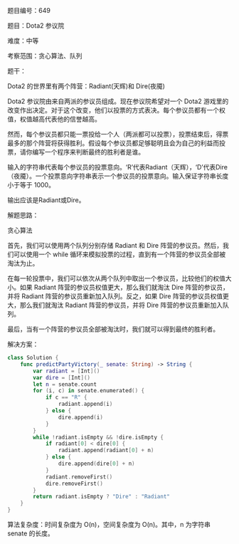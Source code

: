 题目编号：649

题目：Dota2 参议院

难度：中等

考察范围：贪心算法、队列

题干：

Dota2 的世界里有两个阵营：Radiant(天辉)和 Dire(夜魇)

Dota2 参议院由来自两派的参议员组成。现在参议院希望对一个 Dota2 游戏里的改变作出决定。对于这个改变，他们以投票的方式表决。每个参议员都有一个权值，权值越高代表他的信誉越高。

然而，每个参议员都只能一票投给一个人（两派都可以投票），投票结束后，得票最多的那个阵营将获得胜利。假设每个参议员都足够聪明且会为自己的利益而投票，请你编写一个程序来判断最终的胜利者是谁。

输入的字符串代表每个参议员的投票意向。‘R’代表Radiant（天辉），‘D’代表Dire（夜魇）。一个投票意向字符串表示一个参议员的投票意向。输入保证字符串长度小于等于 1000。

输出应该是Radiant或Dire。

解题思路：

贪心算法

首先，我们可以使用两个队列分别存储 Radiant 和 Dire 阵营的参议员。然后，我们可以使用一个 while 循环来模拟投票的过程，直到有一个阵营的参议员全部被淘汰为止。

在每一轮投票中，我们可以依次从两个队列中取出一个参议员，比较他们的权值大小。如果 Radiant 阵营的参议员权值更大，那么我们就淘汰 Dire 阵营的参议员，并将 Radiant 阵营的参议员重新加入队列。反之，如果 Dire 阵营的参议员权值更大，那么我们就淘汰 Radiant 阵营的参议员，并将 Dire 阵营的参议员重新加入队列。

最后，当有一个阵营的参议员全部被淘汰时，我们就可以得到最终的胜利者。

解决方案：

```swift
class Solution {
    func predictPartyVictory(_ senate: String) -> String {
        var radiant = [Int]()
        var dire = [Int]()
        let n = senate.count
        for (i, c) in senate.enumerated() {
            if c == "R" {
                radiant.append(i)
            } else {
                dire.append(i)
            }
        }
        while !radiant.isEmpty && !dire.isEmpty {
            if radiant[0] < dire[0] {
                radiant.append(radiant[0] + n)
            } else {
                dire.append(dire[0] + n)
            }
            radiant.removeFirst()
            dire.removeFirst()
        }
        return radiant.isEmpty ? "Dire" : "Radiant"
    }
}
```

算法复杂度：时间复杂度为 O(n)，空间复杂度为 O(n)。其中，n 为字符串 senate 的长度。